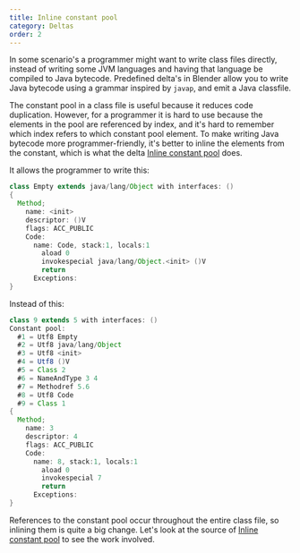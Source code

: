 ```yaml
---
title: Inline constant pool
category: Deltas
order: 2
---
```


In some scenario's a programmer might want to write class files directly, instead of writing some JVM languages and having that language be compiled to Java bytecode. Predefined delta's in Blender allow you to write Java bytecode using a grammar inspired by `javap`, and emit a Java classfile.

The constant pool in a class file is useful because it reduces code duplication. However, for a programmer it is hard to use because the elements in the pool are referenced by index, and it's hard to remember which index refers to which constant pool element. To make writing Java bytecode more programmer-friendly, it's better to inline the elements from the constant, which is what the delta [Inline constant pool](https://github.com/keyboardDrummer/Blender/blob/master/src/main/scala/deltas/bytecode/simpleBytecode/InlineConstantPool.scala) does.

It allows the programmer to write this:

```java
class Empty extends java/lang/Object with interfaces: ()
{
  Method;
    name: <init>
    descriptor: ()V
    flags: ACC_PUBLIC
    Code:
      name: Code, stack:1, locals:1
        aload 0
        invokespecial java/lang/Object.<init> ()V
        return
      Exceptions:
}
```

Instead of this:
```java
class 9 extends 5 with interfaces: ()
Constant pool:
  #1 = Utf8 Empty
  #2 = Utf8 java/lang/Object
  #3 = Utf8 <init>
  #4 = Utf8 ()V
  #5 = Class 2
  #6 = NameAndType 3 4
  #7 = Methodref 5.6
  #8 = Utf8 Code
  #9 = Class 1
{
  Method;
    name: 3
    descriptor: 4
    flags: ACC_PUBLIC
    Code:
      name: 8, stack:1, locals:1
        aload 0
        invokespecial 7
        return
      Exceptions:
}

```

References to the constant pool occur throughout the entire class file, so inlining them is quite a big change. Let's look at the source of [Inline constant pool](https://github.com/keyboardDrummer/Blender/blob/master/src/main/scala/deltas/bytecode/simpleBytecode/InlineConstantPool.scala) to see the work involved.